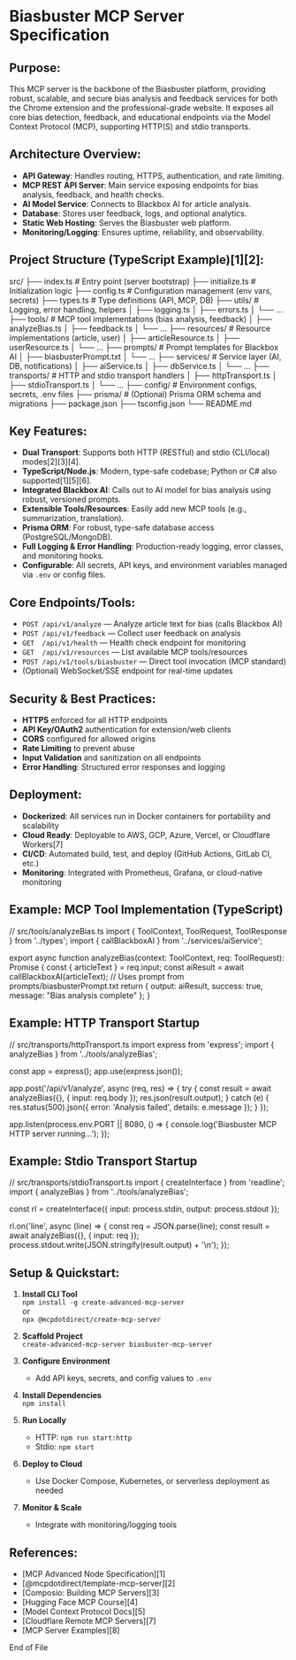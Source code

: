 Biasbuster MCP Server Specification
===================================

Purpose:
--------
This MCP server is the backbone of the Biasbuster platform, providing robust, scalable, and secure bias analysis and feedback services for both the Chrome extension and the professional-grade website. It exposes all core bias detection, feedback, and educational endpoints via the Model Context Protocol (MCP), supporting HTTP(S) and stdio transports.

Architecture Overview:
----------------------
- **API Gateway**: Handles routing, HTTPS, authentication, and rate limiting.
- **MCP REST API Server**: Main service exposing endpoints for bias analysis, feedback, and health checks.
- **AI Model Service**: Connects to Blackbox AI for article analysis.
- **Database**: Stores user feedback, logs, and optional analytics.
- **Static Web Hosting**: Serves the Biasbuster web platform.
- **Monitoring/Logging**: Ensures uptime, reliability, and observability.

Project Structure (TypeScript Example)[1][2]:
---------------------------------------------
src/
├── index.ts              # Entry point (server bootstrap)
├── initialize.ts         # Initialization logic
├── config.ts             # Configuration management (env vars, secrets)
├── types.ts              # Type definitions (API, MCP, DB)
├── utils/                # Logging, error handling, helpers
│   ├── logging.ts
│   ├── errors.ts
│   └── ...
├── tools/                # MCP tool implementations (bias analysis, feedback)
│   ├── analyzeBias.ts
│   ├── feedback.ts
│   └── ...
├── resources/            # Resource implementations (article, user)
│   ├── articleResource.ts
│   ├── userResource.ts
│   └── ...
├── prompts/              # Prompt templates for Blackbox AI
│   ├── biasbusterPrompt.txt
│   └── ...
├── services/             # Service layer (AI, DB, notifications)
│   ├── aiService.ts
│   ├── dbService.ts
│   └── ...
├── transports/           # HTTP and stdio transport handlers
│   ├── httpTransport.ts
│   ├── stdioTransport.ts
│   └── ...
├── config/               # Environment configs, secrets, .env files
├── prisma/               # (Optional) Prisma ORM schema and migrations
├── package.json
├── tsconfig.json
└── README.md

Key Features:
-------------
- **Dual Transport**: Supports both HTTP (RESTful) and stdio (CLI/local) modes[2][3][4].
- **TypeScript/Node.js**: Modern, type-safe codebase; Python or C# also supported[1][5][6].
- **Integrated Blackbox AI**: Calls out to AI model for bias analysis using robust, versioned prompts.
- **Extensible Tools/Resources**: Easily add new MCP tools (e.g., summarization, translation).
- **Prisma ORM**: For robust, type-safe database access (PostgreSQL/MongoDB).
- **Full Logging & Error Handling**: Production-ready logging, error classes, and monitoring hooks.
- **Configurable**: All secrets, API keys, and environment variables managed via `.env` or config files.

Core Endpoints/Tools:
---------------------
- `POST /api/v1/analyze` — Analyze article text for bias (calls Blackbox AI)
- `POST /api/v1/feedback` — Collect user feedback on analysis
- `GET  /api/v1/health` — Health check endpoint for monitoring
- `GET  /api/v1/resources` — List available MCP tools/resources
- `POST /api/v1/tools/biasbuster` — Direct tool invocation (MCP standard)
- (Optional) WebSocket/SSE endpoint for real-time updates

Security & Best Practices:
--------------------------
- **HTTPS** enforced for all HTTP endpoints
- **API Key/OAuth2** authentication for extension/web clients
- **CORS** configured for allowed origins
- **Rate Limiting** to prevent abuse
- **Input Validation** and sanitization on all endpoints
- **Error Handling**: Structured error responses and logging

Deployment:
-----------
- **Dockerized**: All services run in Docker containers for portability and scalability
- **Cloud Ready**: Deployable to AWS, GCP, Azure, Vercel, or Cloudflare Workers[7]
- **CI/CD**: Automated build, test, and deploy (GitHub Actions, GitLab CI, etc.)
- **Monitoring**: Integrated with Prometheus, Grafana, or cloud-native monitoring

Example: MCP Tool Implementation (TypeScript)
---------------------------------------------
// src/tools/analyzeBias.ts
import { ToolContext, ToolRequest, ToolResponse } from '../types';
import { callBlackboxAI } from '../services/aiService';

export async function analyzeBias(context: ToolContext, req: ToolRequest): Promise<ToolResponse> {
const { articleText } = req.input;
const aiResult = await callBlackboxAI(articleText); // Uses prompt from prompts/biasbusterPrompt.txt
return {
output: aiResult,
success: true,
message: "Bias analysis complete"
};
}



Example: HTTP Transport Startup
-------------------------------
// src/transports/httpTransport.ts
import express from 'express';
import { analyzeBias } from '../tools/analyzeBias';

const app = express();
app.use(express.json());

app.post('/api/v1/analyze', async (req, res) => {
try {
const result = await analyzeBias({}, { input: req.body });
res.json(result.output);
} catch (e) {
res.status(500).json({ error: 'Analysis failed', details: e.message });
}
});

app.listen(process.env.PORT || 8080, () => {
console.log('Biasbuster MCP HTTP server running...');
});



Example: Stdio Transport Startup
-------------------------------
// src/transports/stdioTransport.ts
import { createInterface } from 'readline';
import { analyzeBias } from '../tools/analyzeBias';

const rl = createInterface({ input: process.stdin, output: process.stdout });

rl.on('line', async (line) => {
const req = JSON.parse(line);
const result = await analyzeBias({}, { input: req });
process.stdout.write(JSON.stringify(result.output) + '\n');
});



Setup & Quickstart:
-------------------
1. **Install CLI Tool**  
   `npm install -g create-advanced-mcp-server`  
   or  
   `npx @mcpdotdirect/create-mcp-server`

2. **Scaffold Project**  
   `create-advanced-mcp-server biasbuster-mcp-server`

3. **Configure Environment**  
   - Add API keys, secrets, and config values to `.env`

4. **Install Dependencies**  
   `npm install`

5. **Run Locally**  
   - HTTP: `npm run start:http`
   - Stdio: `npm start`

6. **Deploy to Cloud**  
   - Use Docker Compose, Kubernetes, or serverless deployment as needed

7. **Monitor & Scale**  
   - Integrate with monitoring/logging tools

References:
-----------
- [MCP Advanced Node Specification][1]
- [@mcpdotdirect/template-mcp-server][2]
- [Composio: Building MCP Servers][3]
- [Hugging Face MCP Course][4]
- [Model Context Protocol Docs][5]
- [Cloudflare Remote MCP Servers][7]
- [MCP Server Examples][8]

End of File